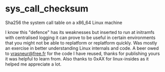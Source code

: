 # sys_call_checksum
Sha256 the system call table on a x86_64 Linux machine

I know this "defence" has its weaknesses but inserted to run
at initramfs with centralised logging it can prove to be useful
in certain environments that you might not be able to replatform
or replatform quickly. Was mostly an exercise in better understanding Linux internals and code.
A beer owed to vrasneur@free.fr for the code I have reused, thanks for publishing yours it was helpful to learn from.
Also thanks to 0xAX for linux-insides as it helped me appreciate a lot.

